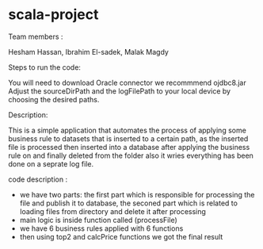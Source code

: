 # scala-project

Team members : 

Hesham Hassan, Ibrahim El-sadek, Malak Magdy

Steps to run the code: 

You will need to download Oracle connector  we recommmend ojdbc8.jar 
Adjust the sourceDirPath and the logFilePath to your local device by choosing the desired paths.

Description: 

This is a simple application that automates the process of applying some business rule to datasets that is inserted to a certain path,
as the inserted file is processed then inserted into a database after applying the business rule on and finally deleted from the folder also 
it wries everything has been done on a seprate log file. 

code description :
- we have two parts: the first part which is responsible for processing the file and publish it to database, the seconed part which is related to loading files
from directory and delete it after processing 
- main logic is inside function called (processFile) 
- we have 6 business rules applied with 6 functions 
- then using top2 and calcPrice functions we got the final result
